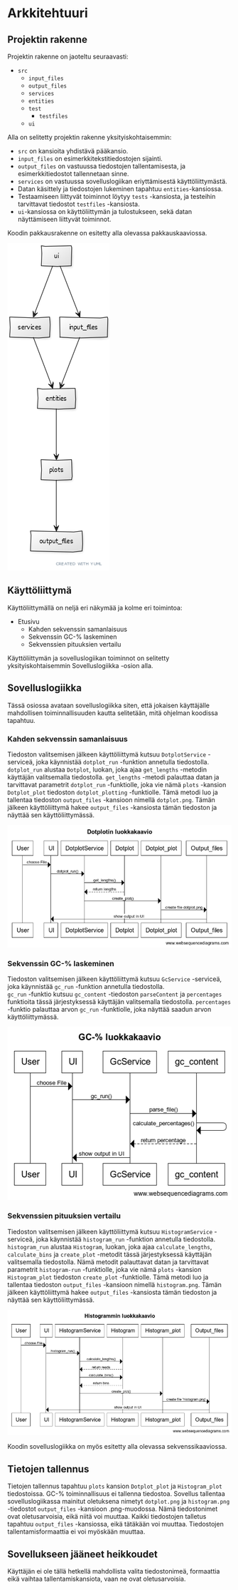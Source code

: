 # Arkkitehtuuri

## Projektin rakenne

Projektin rakenne on jaoteltu seuraavasti:  
- `src`  
  - `input_files`
  - `output_files`
  - `services`
  - `entities`
  - `test`
    - `testfiles`
  - `ui`

Alla on selitetty projektin rakenne yksityiskohtaisemmin:  
- `src` on kansioita yhdistävä pääkansio.  
- `input_files` on esimerkkitekstitiedostojen sijainti.
- `output_files` on vastuussa tiedostojen tallentamisesta, ja esimerkkitiedostot tallennetaan sinne.
- `services` on vastuussa sovelluslogiikan eriyttämisestä käyttöliittymästä.
- Datan käsittely ja tiedostojen lukeminen tapahtuu `entities`-kansiossa.  
- Testaamiseen liittyvät toiminnot löytyy `tests` -kansiosta, ja testeihin tarvittavat tiedostot `testfiles` -kansiosta.  
- `ui`-kansiossa on käyttöliittymän ja tulostukseen, sekä datan näyttämiseen liittyvät toiminnot.  

Koodin pakkausrakenne on esitetty alla olevassa pakkauskaaviossa.

![kaavio](./Pakkauskaavio.png)


## Käyttöliittymä

Käyttöliittymällä on neljä eri näkymää ja kolme eri toimintoa:  
- Etusivu  
  - Kahden sekvenssin samanlaisuus  
  - Sekvenssin GC-% laskeminen  
  - Sekvenssien pituuksien vertailu  

Käyttöliittymän ja sovelluslogiikan toiminnot on selitetty yksityiskohtaisemmin Sovelluslogiikka -osion alla.

## Sovelluslogiikka

Tässä osiossa avataan sovelluslogiikka siten, että jokaisen käyttäjälle mahdollisen toiminnallisuuden kautta selitetään, mitä ohjelman koodissa tapahtuu.  

### Kahden sekvenssin samanlaisuus  
Tiedoston valitsemisen jälkeen käyttöliittymä kutsuu `DotplotService` -serviceä, joka käynnistää `dotplot_run` -funktion annetulla tiedostolla.  
`dotplot_run` alustaa `Dotplot`, luokan, joka ajaa `get_lengths` -metodin käyttäjän valitsemalla tiedostolla. `get_lengths` -metodi palauttaa datan ja tarvittavat parametrit `dotplot_run` -funktiolle, joka vie nämä `plots` -kansion `Dotplot_plot` tiedoston `dotplot_plotting` -funktiolle. Tämä metodi luo ja tallentaa tiedoston `output_files` -kansioon nimellä `dotplot.png`. Tämän jälkeen käyttöliittymä hakee `output_files` -kansiosta tämän tiedoston ja näyttää sen käyttöliittymässä.  

![kaavio3](./Dotplot_luokkakaavio.png)


### Sekvenssin GC-% laskeminen
Tiedoston valitsemisen jälkeen käyttöliittymä kutsuu `GcService` -serviceä, joka käynnistää `gc_run` -funktion annetulla tiedostolla.  
`gc_run` -funktio kutsuu `gc_content` -tiedoston `parseContent` ja `percentages` funktioita tässä järjestyksessä käyttäjän valitsemalla tiedostolla. `percentages` -funktio palauttaa arvon `gc_run` -funktiolle, joka näyttää saadun arvon käyttöliittymässä.  

![kaavio4](./Gc_luokkakaavio.png)

### Sekvenssien pituuksien vertailu 
Tiedoston valitsemisen jälkeen käyttöliittymä kutsuu `HistogramService` -serviceä, joka käynnistää `histogram_run` -funktion annetulla tiedostolla.  
`histogram_run` alustaa `Histogram`, luokan, joka ajaa `calculate_lengths`, `calculate_bins` ja `create_plot` -metodit tässä järjestyksessä käyttäjän valitsemalla tiedostolla. Nämä metodit palauttavat datan ja tarvittavat parametrit `histogram-run` -funktiolle, joka vie nämä `plots` -kansion `Histogram_plot` tiedoston `create_plot` -funktiolle. Tämä metodi luo ja tallentaa tiedoston `output_files` -kansioon nimellä `histogram.png`. Tämän jälkeen käyttöliittymä hakee `output_files` -kansiosta tämän tiedoston ja näyttää sen käyttöliittymässä.  

![kaavio5](./Histogrammi_luokkakaavio.png)

Koodin sovelluslogiikka on myös esitetty alla olevassa sekvenssikaaviossa.  

## Tietojen tallennus
Tietojen tallennus tapahtuu `plots` kansion `Dotplot_plot` ja `Histogram_plot` tiedostoissa. GC-% toiminnallisuus ei tallenna tiedostoa. 
Sovellus tallentaa sovelluslogiikassa mainitut oletuksena nimetyt `dotplot.png` ja `histogram.png` -tiedostot `output_files` -kansioon .png-muodossa. Nämä tiedostonimet ovat oletusarvoisia, eikä niitä voi muuttaa. Kaikki tiedostojen talletus tapahtuu `output_files` -kansiossa, eikä tätäkään voi muuttaa. Tiedostojen tallentamisformaattia ei voi myöskään muuttaa.

## Sovellukseen jääneet heikkoudet
Käyttäjän ei ole tällä hetkellä mahdollista valita tiedostonimeä, formaattia eikä vaihtaa tallentamiskansiota, vaan ne ovat oletusarvoisia.
